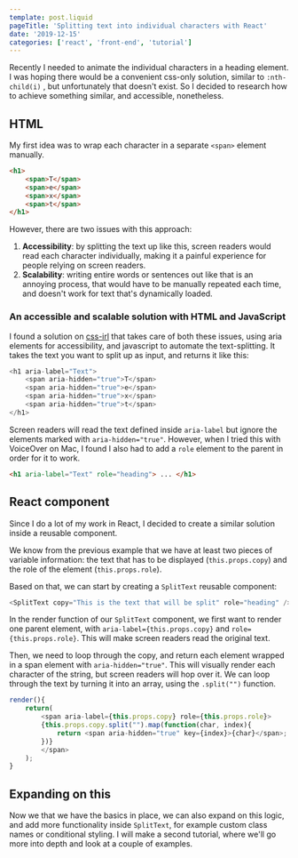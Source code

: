 ```yaml
---
template: post.liquid
pageTitle: 'Splitting text into individual characters with React'
date: '2019-12-15'
categories: ['react', 'front-end', 'tutorial']
---
```


Recently I needed to animate the individual characters in a heading element. I was hoping there would be a convenient css-only solution, similar to `:nth-child(i)` , but unfortunately that doesn't exist. So I decided to research how to achieve something similar, and accessible, nonetheless.

## HTML

My first idea was to wrap each character in a separate `<span>` element manually.
```HTML
<h1>
    <span>T</span>
    <span>e</span>
    <span>x</span>
    <span>t</span>
</h1>
```

However, there are two issues with this approach:

1. **Accessibility**: by splitting the text up like this, screen readers would read each character individually, making it a painful experience for people relying on screen readers.
2. **Scalability**: writing entire words or sentences out like that is an annoying process, that would have to be manually repeated each time, and doesn't work for text that's dynamically loaded.

### An accessible and scalable solution with HTML and JavaScript

I found a solution on [css-irl](https://css-irl.info/how-to-accessibly-split-text/) that takes care of both these issues, using aria elements for accessibility, and javascript to automate the text-splitting. It takes the text you want to split up as input, and returns it like this:
```JavaScript
<h1 aria-label="Text">
    <span aria-hidden="true">T</span>
    <span aria-hidden="true">e</span>
    <span aria-hidden="true">x</span>
    <span aria-hidden="true">t</span>
</h1>
```

Screen readers will read the text defined inside `aria-label` but ignore the elements marked with `aria-hidden="true"`. However, when I tried this with VoiceOver on Mac, I found I also had to add a `role` element to the parent in order for it to work.

```HTML
<h1 aria-label="Text" role="heading"> ... </h1>
```

## React component

Since I do a lot of my work in React, I decided to create a similar solution inside a reusable component. 

We know from the previous example that we have at least two pieces of variable information: the text that has to be displayed (`this.props.copy`) and the role of the element (`this.props.role`).

Based on that, we can start by creating a `SplitText` reusable component:

```JavaScript
<SplitText copy="This is the text that will be split" role="heading" />
```
In the render function of our `SplitText` component, we first want to render one parent element, with `aria-label={this.props.copy}` and `role={this.props.role}`. This will make screen readers read the original text. 

Then, we need to loop through the copy, and return each element wrapped in a span element with `aria-hidden="true"`. This will visually render each character of the string, but screen readers will hop over it. We can loop through the text by turning it into an array, using the `.split("")` function.

```JavaScript
render(){
    return(
        <span aria-label={this.props.copy} role={this.props.role}>
        {this.props.copy.split("").map(function(char, index){
            return <span aria-hidden="true" key={index}>{char}</span>;
        })}
        </span>
    );
}
```

## Expanding on this

Now we that we have the basics in place, we can also expand on this logic, and add more functionality inside `SplitText`, for example custom class names or conditional styling. I will make a second tutorial, where we'll go more into depth and look at a couple of examples.

